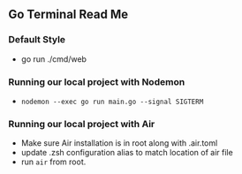 ## Go Terminal Read Me

### Default Style
- go run ./cmd/web

### Running our local project with Nodemon 

- ``nodemon --exec go run main.go --signal SIGTERM``


### Running our local project with Air

- Make sure Air installation is in root along with .air.toml
- update .zsh configuration alias to match location of air file
- run ``air`` from root.